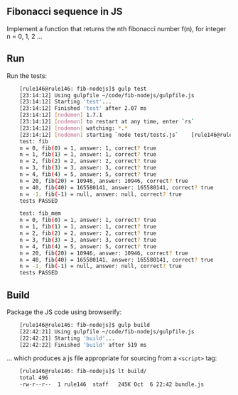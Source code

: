 ## Fibonacci sequence in JS

Implement a function that returns the nth fibonacci number f(n),
for integer n = 0, 1, 2 ...

## Run

Run the tests:

``` bash
    [rule146@rule146: fib-nodejs]$ gulp test
    [23:14:12] Using gulpfile ~/code/fib-nodejs/gulpfile.js
    [23:14:12] Starting 'test'...
    [23:14:12] Finished 'test' after 2.07 ms
    [23:14:12] [nodemon] 1.7.1
    [23:14:12] [nodemon] to restart at any time, enter `rs`
    [23:14:12] [nodemon] watching: *.*
    [23:14:12] [nodemon] starting `node test/tests.js`    [rule146@rule146: 20150922-fib-js]$ node test/tests.js
    test: fib
    n = 0, fib(0) = 1, answer: 1, correct? true
    n = 1, fib(1) = 1, answer: 1, correct? true
    n = 2, fib(2) = 2, answer: 2, correct? true
    n = 3, fib(3) = 3, answer: 3, correct? true
    n = 4, fib(4) = 5, answer: 5, correct? true
    n = 20, fib(20) = 10946, answer: 10946, correct? true
    n = 40, fib(40) = 165580141, answer: 165580141, correct? true
    n = -1, fib(-1) = null, answer: null, correct? true
    tests PASSED

    test: fib_mem
    n = 0, fib(0) = 1, answer: 1, correct? true
    n = 1, fib(1) = 1, answer: 1, correct? true
    n = 2, fib(2) = 2, answer: 2, correct? true
    n = 3, fib(3) = 3, answer: 3, correct? true
    n = 4, fib(4) = 5, answer: 5, correct? true
    n = 20, fib(20) = 10946, answer: 10946, correct? true
    n = 40, fib(40) = 165580141, answer: 165580141, correct? true
    n = -1, fib(-1) = null, answer: null, correct? true
    tests PASSED
```

## Build

Package the JS code using browserify:

``` bash
    [rule146@rule146: fib-nodejs]$ gulp build
    [22:42:21] Using gulpfile ~/code/fib-nodejs/gulpfile.js
    [22:42:21] Starting 'build'...
    [22:42:22] Finished 'build' after 519 ms
```

... which produces a js file appropriate for sourcing from a `<script>` tag:

``` bash
    [rule146@rule146: fib-nodejs]$ lt build/
    total 496
    -rw-r--r--  1 rule146  staff   245K Oct  6 22:42 bundle.js
```

